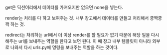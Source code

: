 get은 딕션어리에서 데이터를 가져오지만 없으면 none을 넣는다.

render는 처리를 다 하고 보여주는 것. 내부 장고에서 데이터를 만들고 처리해서 쿵짝쿵짝 하는 것.

redirect는 처리하는 url에서 더 이상 render를 할 필요가 없기 때문에 해당 일을 다시 해주는 url롤 보내주는 역할을 한다고 보면 된다. 이 때 장고 내부 템플릿이 아니라 외부로 나와서 다시 urls.py에 명령을 보내주는 역할을 하는 것이다.
